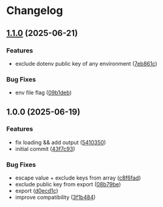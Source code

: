 # Changelog

## [1.1.0](https://github.com/chenasraf/direnv-dotenvx/compare/v1.0.0...v1.1.0) (2025-06-21)


### Features

* exclude dotenv public key of any environment ([7eb861c](https://github.com/chenasraf/direnv-dotenvx/commit/7eb861c534251544438c9165874746742caa554a))


### Bug Fixes

* env file flag ([09b1deb](https://github.com/chenasraf/direnv-dotenvx/commit/09b1deb7dec5ae50ca9601bc850ba7a8817eb919))

## 1.0.0 (2025-06-19)


### Features

* fix loading && add output ([5410350](https://github.com/chenasraf/direnv-dotenvx/commit/54103509458d32c05a80913f97c5ec6a37be2da9))
* initial commit ([43f7c93](https://github.com/chenasraf/direnv-dotenvx/commit/43f7c938c87938a0ead541df1692c45484c221ef))


### Bug Fixes

* escape value + exclude keys from array ([c8f6fad](https://github.com/chenasraf/direnv-dotenvx/commit/c8f6fad94fdac76ba4cbfc3df1a248bb049c5e82))
* exclude public key from export ([08b79be](https://github.com/chenasraf/direnv-dotenvx/commit/08b79bea406ea002697be2ba7ab4cfc771d8c5ad))
* export ([d0ecd1c](https://github.com/chenasraf/direnv-dotenvx/commit/d0ecd1cbb9c9f8acab5cede418d090be04cc8d33))
* improve compatibility ([3f1b484](https://github.com/chenasraf/direnv-dotenvx/commit/3f1b4848ced30d4781b89d2c7065e8e2a52cbd43))
